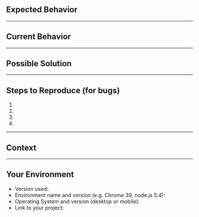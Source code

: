 <!--- Provide a general summary of the issue in the Title above -->

## Expected Behavior
<!--- If you're describing a bug, tell us what should happen -->
<!--- If you're suggesting a change/improvement, tell us how it should work -->


----
## Current Behavior
<!--- If describing a bug, tell us what happens instead of the expected behavior -->
<!--- If suggesting a change/improvement, explain the difference from current behavior -->


----
## Possible Solution
<!--- Not obligatory, but suggest a fix/reason for the bug, -->
<!--- or ideas how to implement the addition or change -->


----
## Steps to Reproduce (for bugs)
<!--- Provide a link to a live example, or an unambiguous set of steps to -->
<!--- reproduce this bug. Include code to reproduce, if relevant -->
1.

2.

3.

4.


----
## Context
<!--- How has this issue affected you? What are you trying to accomplish? -->
<!--- Providing context helps us come up with a solution that is most useful in the real world -->


----
## Your Environment
<!--- Include as many relevant details about the environment you experienced the bug in -->
* Version used:
* Environment name and version (e.g. Chrome 39, node.js 5.4):
* Operating System and version (desktop or mobile):
* Link to your project:
